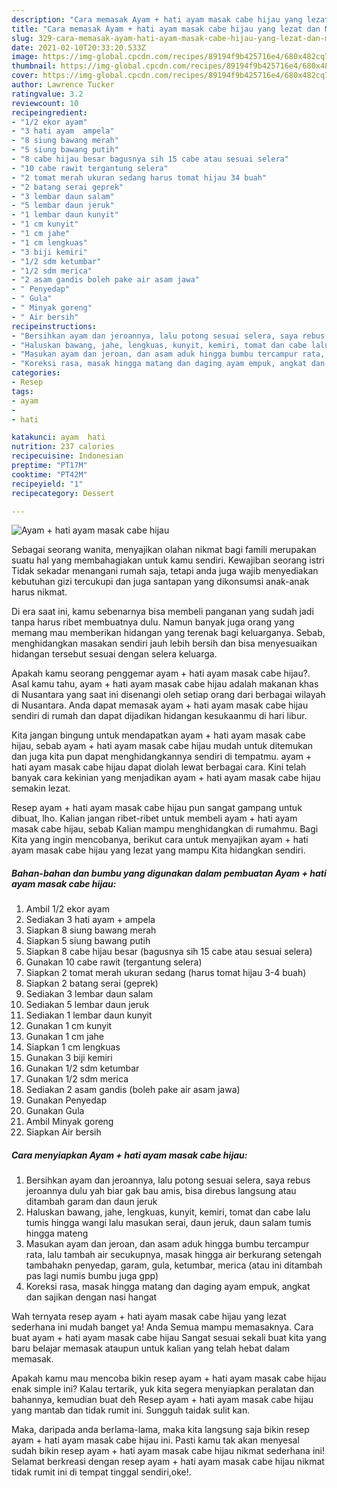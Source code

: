 ```yaml
---
description: "Cara memasak Ayam + hati ayam masak cabe hijau yang lezat dan Mudah Dibuat"
title: "Cara memasak Ayam + hati ayam masak cabe hijau yang lezat dan Mudah Dibuat"
slug: 329-cara-memasak-ayam-hati-ayam-masak-cabe-hijau-yang-lezat-dan-mudah-dibuat
date: 2021-02-10T20:33:20.533Z
image: https://img-global.cpcdn.com/recipes/89194f9b425716e4/680x482cq70/ayam-hati-ayam-masak-cabe-hijau-foto-resep-utama.jpg
thumbnail: https://img-global.cpcdn.com/recipes/89194f9b425716e4/680x482cq70/ayam-hati-ayam-masak-cabe-hijau-foto-resep-utama.jpg
cover: https://img-global.cpcdn.com/recipes/89194f9b425716e4/680x482cq70/ayam-hati-ayam-masak-cabe-hijau-foto-resep-utama.jpg
author: Lawrence Tucker
ratingvalue: 3.2
reviewcount: 10
recipeingredient:
- "1/2 ekor ayam"
- "3 hati ayam  ampela"
- "8 siung bawang merah"
- "5 siung bawang putih"
- "8 cabe hijau besar bagusnya sih 15 cabe atau sesuai selera"
- "10 cabe rawit tergantung selera"
- "2 tomat merah ukuran sedang harus tomat hijau 34 buah"
- "2 batang serai geprek"
- "3 lembar daun salam"
- "5 lembar daun jeruk"
- "1 lembar daun kunyit"
- "1 cm kunyit"
- "1 cm jahe"
- "1 cm lengkuas"
- "3 biji kemiri"
- "1/2 sdm ketumbar"
- "1/2 sdm merica"
- "2 asam gandis boleh pake air asam jawa"
- " Penyedap"
- " Gula"
- " Minyak goreng"
- " Air bersih"
recipeinstructions:
- "Bersihkan ayam dan jeroannya, lalu potong sesuai selera, saya rebus jeroannya dulu yah biar gak bau amis, bisa direbus langsung atau ditambah garam dan daun jeruk"
- "Haluskan bawang, jahe, lengkuas, kunyit, kemiri, tomat dan cabe lalu tumis hingga wangi lalu masukan serai, daun jeruk, daun salam tumis hingga mateng"
- "Masukan ayam dan jeroan, dan asam aduk hingga bumbu tercampur rata, lalu tambah air secukupnya, masak hingga air berkurang setengah tambahakn penyedap, garam, gula, ketumbar, merica (atau ini ditambah pas lagi numis bumbu juga gpp)"
- "Koreksi rasa, masak hingga matang dan daging ayam empuk, angkat dan sajikan dengan nasi hangat"
categories:
- Resep
tags:
- ayam
- 
- hati

katakunci: ayam  hati 
nutrition: 237 calories
recipecuisine: Indonesian
preptime: "PT17M"
cooktime: "PT42M"
recipeyield: "1"
recipecategory: Dessert

---
```



![Ayam + hati ayam masak cabe hijau](https://img-global.cpcdn.com/recipes/89194f9b425716e4/680x482cq70/ayam-hati-ayam-masak-cabe-hijau-foto-resep-utama.jpg)

Sebagai seorang wanita, menyajikan olahan nikmat bagi famili merupakan suatu hal yang membahagiakan untuk kamu sendiri. Kewajiban seorang istri Tidak sekadar menangani rumah saja, tetapi anda juga wajib menyediakan kebutuhan gizi tercukupi dan juga santapan yang dikonsumsi anak-anak harus nikmat.

Di era  saat ini, kamu sebenarnya bisa membeli panganan yang sudah jadi tanpa harus ribet membuatnya dulu. Namun banyak juga orang yang memang mau memberikan hidangan yang terenak bagi keluarganya. Sebab, menghidangkan masakan sendiri jauh lebih bersih dan bisa menyesuaikan hidangan tersebut sesuai dengan selera keluarga. 



Apakah kamu seorang penggemar ayam + hati ayam masak cabe hijau?. Asal kamu tahu, ayam + hati ayam masak cabe hijau adalah makanan khas di Nusantara yang saat ini disenangi oleh setiap orang dari berbagai wilayah di Nusantara. Anda dapat memasak ayam + hati ayam masak cabe hijau sendiri di rumah dan dapat dijadikan hidangan kesukaanmu di hari libur.

Kita jangan bingung untuk mendapatkan ayam + hati ayam masak cabe hijau, sebab ayam + hati ayam masak cabe hijau mudah untuk ditemukan dan juga kita pun dapat menghidangkannya sendiri di tempatmu. ayam + hati ayam masak cabe hijau dapat diolah lewat berbagai cara. Kini telah banyak cara kekinian yang menjadikan ayam + hati ayam masak cabe hijau semakin lezat.

Resep ayam + hati ayam masak cabe hijau pun sangat gampang untuk dibuat, lho. Kalian jangan ribet-ribet untuk membeli ayam + hati ayam masak cabe hijau, sebab Kalian mampu menghidangkan di rumahmu. Bagi Kita yang ingin mencobanya, berikut cara untuk menyajikan ayam + hati ayam masak cabe hijau yang lezat yang mampu Kita hidangkan sendiri.

<!--inarticleads1-->

##### Bahan-bahan dan bumbu yang digunakan dalam pembuatan Ayam + hati ayam masak cabe hijau:

1. Ambil 1/2 ekor ayam
1. Sediakan 3 hati ayam + ampela
1. Siapkan 8 siung bawang merah
1. Siapkan 5 siung bawang putih
1. Siapkan 8 cabe hijau besar (bagusnya sih 15 cabe atau sesuai selera)
1. Gunakan 10 cabe rawit (tergantung selera)
1. Siapkan 2 tomat merah ukuran sedang (harus tomat hijau 3-4 buah)
1. Siapkan 2 batang serai (geprek)
1. Sediakan 3 lembar daun salam
1. Sediakan 5 lembar daun jeruk
1. Sediakan 1 lembar daun kunyit
1. Gunakan 1 cm kunyit
1. Gunakan 1 cm jahe
1. Siapkan 1 cm lengkuas
1. Gunakan 3 biji kemiri
1. Gunakan 1/2 sdm ketumbar
1. Gunakan 1/2 sdm merica
1. Sediakan 2 asam gandis (boleh pake air asam jawa)
1. Gunakan  Penyedap
1. Gunakan  Gula
1. Ambil  Minyak goreng
1. Siapkan  Air bersih




<!--inarticleads2-->

##### Cara menyiapkan Ayam + hati ayam masak cabe hijau:

1. Bersihkan ayam dan jeroannya, lalu potong sesuai selera, saya rebus jeroannya dulu yah biar gak bau amis, bisa direbus langsung atau ditambah garam dan daun jeruk
1. Haluskan bawang, jahe, lengkuas, kunyit, kemiri, tomat dan cabe lalu tumis hingga wangi lalu masukan serai, daun jeruk, daun salam tumis hingga mateng
1. Masukan ayam dan jeroan, dan asam aduk hingga bumbu tercampur rata, lalu tambah air secukupnya, masak hingga air berkurang setengah tambahakn penyedap, garam, gula, ketumbar, merica (atau ini ditambah pas lagi numis bumbu juga gpp)
1. Koreksi rasa, masak hingga matang dan daging ayam empuk, angkat dan sajikan dengan nasi hangat




Wah ternyata resep ayam + hati ayam masak cabe hijau yang lezat sederhana ini mudah banget ya! Anda Semua mampu memasaknya. Cara buat ayam + hati ayam masak cabe hijau Sangat sesuai sekali buat kita yang baru belajar memasak ataupun untuk kalian yang telah hebat dalam memasak.

Apakah kamu mau mencoba bikin resep ayam + hati ayam masak cabe hijau enak simple ini? Kalau tertarik, yuk kita segera menyiapkan peralatan dan bahannya, kemudian buat deh Resep ayam + hati ayam masak cabe hijau yang mantab dan tidak rumit ini. Sungguh taidak sulit kan. 

Maka, daripada anda berlama-lama, maka kita langsung saja bikin resep ayam + hati ayam masak cabe hijau ini. Pasti kamu tak akan menyesal sudah bikin resep ayam + hati ayam masak cabe hijau nikmat sederhana ini! Selamat berkreasi dengan resep ayam + hati ayam masak cabe hijau nikmat tidak rumit ini di tempat tinggal sendiri,oke!.

